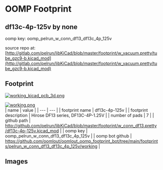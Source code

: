 # OOMP Footprint  
## df13c-4p-125v  by none  
  
oomp key: oomp_pelrun_w_conn_df13_df13c_4p_125v  
  
source repo at: [http://gitlab.com/pelrun/libKiCad/blob/master/footprint/w_vacuum.pretty/tube_gzc9-b.kicad_mod](http://gitlab.com/pelrun/libKiCad/blob/master/footprint/w_vacuum.pretty/tube_gzc9-b.kicad_mod)  
## Footprint  
  
[![working_kicad_pcb_3d.png](working_kicad_pcb_3d_600.png)](working_kicad_pcb_3d.png)  
  
[![working.png](working_600.png)](working.png)  
| name | value | 
| --- | --- | 
| footprint name | df13c-4p-125v | 
| footprint description | Hirose DF13 series, DF13C-4P-1.25V | 
| number of pads | 7 | 
| github path | http://github.com/pelrun/libKiCad/blob/master/footprint/w_conn_df13.pretty/df13c-4p-125v.kicad_mod | 
| oomp key | oomp_pelrun_w_conn_df13_df13c_4p_125v | 
| oomp bot github | https://github.com/oomlout/oomlout_oomp_footprint_bot/tree/main/footprints/pelrun_w_conn_df13_df13c_4p_125v/working | 
## Images  
